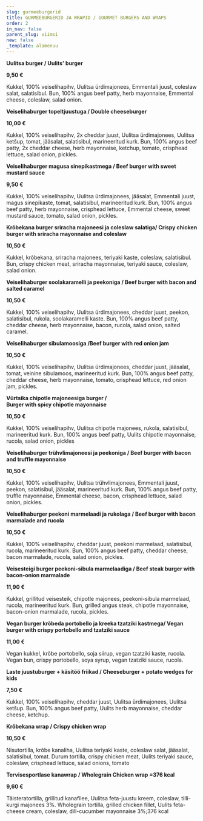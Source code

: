 ```yaml
---
slug: gurmeeburgerid
title: GURMEEBURGERID JA WRAPID / GOURMET BURGERS AND WRAPS
order: 2
in_nav: false
parent_slug: viimsi
new: false
_template: alamenuu
---
```


**Uulitsa burger / Uulits' burger**

**9,50 €**

<span class="koostis"> Kukkel, 100% veiselihapihv, Uulitsa ürdimajonees, Emmentali juust, coleslaw salat, salatisibul. Bun, 100% angus beef patty, herb mayonnaise, Emmental cheese, coleslaw, salad onion.

**Veiselihaburger topeltjuustuga / Double cheeseburger**

**10,00 €**

<span class="koostis"> Kukkel, 100% veiselihapihv, 2x cheddar juust, Uulitsa ürdimajonees, Uulitsa ketšup, tomat, jääsalat, salatisibul, marineeritud kurk. Bun, 100% angus beef patty, 2x cheddar cheese, herb mayonnaise, ketchup, tomato, crisphead lettuce, salad onion, pickles.

**Veiselihaburger magusa sinepikastmega / Beef burger with sweet mustard sauce**

**9,50 €**

<span class="koostis"> Kukkel, 100% veiselihapihv, Uulitsa ürdimajonees, jääsalat, Emmentali juust, magus sinepikaste, tomat, salatisibul, marineeritud kurk. Bun, 100% angus beef patty, herb mayonnaise, crisphead lettuce, Emmental cheese, sweet mustard sauce, tomato, salad onion, pickles.

</span>**Krõbekana burger sriracha majoneesi ja coleslaw salatiga/ Crispy chicken burger with sriracha mayonnaise and coleslaw**

**10,50 €**

<span class="koostis"> Kukkel, krõbekana, sriracha majonees, teriyaki kaste, coleslaw, salatisibul. Bun, crispy chicken meat, sriracha mayonnaise, teriyaki sauce, coleslaw, salad onion.

<span class="spicy"></span>

**Veiselihaburger soolakaramelli ja peekoniga / Beef burger with bacon and salted caramel**

**10,50 €**

<span class="koostis"> Kukkel, 100% veiselihapihv, Uulitsa ürdimajonees, cheddar juust, peekon, salatisibul, rukola, soolakaramelli kaste. Bun, 100% angus beef patty, cheddar cheese, herb mayonnaise, bacon, rucola, salad onion, salted caramel.

**Veiselihaburger sibulamoosiga /Beef burger with red onion jam**

**10,50 €**

<span class="koostis"> Kukkel, 100% veiselihapihv, Uulitsa ürdimajonees, cheddar juust, jääsalat, tomat, veinine sibulamoos, marineeritud kurk. Bun, 100% angus beef patty,  cheddar cheese, herb mayonnaise, tomato, crisphead lettuce, red onion jam, pickles.

<span class="spicy"></span> **Vürtsika chipotle majoneesiga burger /**\
**Burger with spicy chipotle mayonnaise**

**10,50 €**

<span class="koostis">Kukkel, 100% veiselihapihv, Uulitsa chipotle majonees, rukola, salatisibul, marineeritud kurk. Bun, 100% angus beef patty, Uulits chipotle mayonnaise, rucola, salad onion, pickles</span>

**Veiselihaburger trühvlimajoneesi ja peekoniga / Beef burger with bacon and truffle mayonnaise**

**10,50 €**

<span class="koostis"> Kukkel, 100% veiselihapihv, Uulitsa trühvlimajonees, Emmentali juust, peekon, salatisibul, jääsalat, marineeritud kurk. Bun, 100% angus beef patty, truffle mayonnaise, Emmental cheese, bacon, crisphead lettuce, salad onion, pickles.

**Veiselihaburger peekoni marmelaadi ja rukolaga / Beef burger with bacon marmalade and rucola**

**10,50 €**

<span class="koostis"> Kukkel, 100% veiselihapihv, cheddar juust, peekoni marmelaad, salatisibul, rucola, marineeritud kurk. Bun, 100% angus beef patty, cheddar cheese, bacon marmalade, rucola, salad onion, pickles.

<span class="spicy"></span> **Veisesteigi burger peekoni-sibula marmelaadiga / Beef steak burger with bacon-onion marmalade**

**11,90 €**

<span class="koostis"> Kukkel, grillitud veisesteik, chipotle majonees, peekoni-sibula marmelaad, rucola, marineeritud kurk. Bun, grilled angus steak, chipotle mayonnaise, bacon-onion marmalade, rucola, pickles.

**Vegan burger krõbeda portobello ja kreeka tzatziki kastmega/ Vegan burger with crispy portobello and tzatziki sauce**

**11,00 €**

<span class="koostis"> Vegan kukkel, krõbe portobello, soja siirup, vegan tzatziki kaste, rucola. Vegan bun, crispy portobello, soya syrup, vegan tzatziki sauce, rucola.

> <span class="vege"></span><span class="vegan">

**Laste juustuburger + käsitöö friikad / Cheeseburger + potato wedges for kids**

**7,50 €**

<span class="koostis"> Kukkel, 100% veiselihapihv, cheddar juust, Uulitsa ürdimajonees, Uulitsa ketšup. Bun, 100% angus beef patty, Uulits herb mayonnaise, cheddar cheese, ketchup.

<span class="spicy"></span> **Krõbekana wrap / Crispy chicken wrap**

**10,50 €**

<span class="koostis">Nisutortilla, krõbe kanaliha, Uulitsa teriyaki kaste, coleslaw salat, jääsalat, salatisibul, tomat. Durum tortilla, crispy chicken meat, Uulits teriyaki sauce, coleslaw, crisphead lettuce, salad onions, tomato</span>

**Tervisesportlase kanawrap / Wholegrain Chicken wrap =376 kcal**

**9,60 €**

<span class="koostis">Täisteratortilla, grillitud kanafilee, Uulitsa feta-juustu kreem, coleslaw, tilli-kurgi majonees 3%. Wholegrain tortilla, grilled chicken fillet, Uulits feta-cheese cream, coleslaw, dill-cucumber mayonnaise 3%;</span>376 kcal</span>
